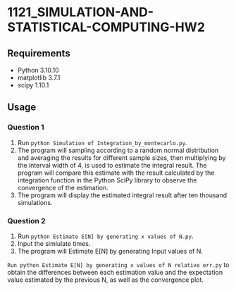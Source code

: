 # 1121_SIMULATION-AND-STATISTICAL-COMPUTING-HW2

## Requirements

- Python 3.10.10
- matplotlib 3.7.1
- scipy 1.10.1
## Usage

### Question 1

1. Run `python Simulation of Integration_by_montecarlo.py`.
2. The program will sampling according to a random normal distribution and averaging the results for different sample sizes, then multiplying by the interval width of 4, is used to estimate the integral result. The program will compare this estimate with the result calculated by the integration function in the Python SciPy library to observe the convergence of the estimation.
3. The program will display the estimated integral result after ten thousand simulations.

### Question 2

1. Run `python Estimate E[N] by generating x values of N.py`.
2. Input the simlulate times.
3. The program will Estimate E[N] by generating Input values of N.

`Run python Estimate E[N] by generating x values of N relative err.py` to obtain the differences between each estimation value and the expectation value estimated by the previous N, as well as the convergence plot.